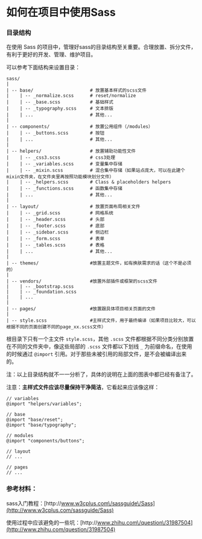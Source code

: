 # 如何在项目中使用Sass

### 目录结构

在使用 Sass 的项目中，管理好sass的目录结构至关重要。合理放置、拆分文件，有利于更好的开发、管理、维护项目。

可以参考下面结构来设置目录：

```
sass/
|
| -- base/                     # 放置基本样式的scss文件
|    | -- _normalize.scss      # reset/normalize
|    | -- _base.scss           # 基础样式
|    | -- _typography.scss     # 文本排版
|    | ...                     # 其他... 
|
| -- components/               # 放置公用组件（/modules）
|    | -- _buttons.scss        # 按钮
|    | ...                     # 其他... 
|
| -- helpers/                  # 放置辅助功能性文件
|    | -- _css3.scss           # css3处理
|    | -- _variables.scss      # 变量集中存储
|    | -- _mixin.scss          # 混合集中存储（如果站点庞大，可以在此建个mixin文件夹，在文件夹里再按照功能模块划分文件）
|    | -- _helpers.scss        # Class & placeholders helpers
|    | -- _functions.scss      # 函数集中存储
|    | ...                     # 其他... 
|
| -- layout/                   # 放置页面布局相关文件
|    | -- _grid.scss           # 网格系统        
|    | -- _header.scss         # 头部
|    | -- _footer.scss         # 底部
|    | -- _sidebar.scss        # 侧边栏
|    | -- _form.scss           # 表单
|    | -- _tables.scss         # 表格
|    | ...                     # 其他... 
|
| -- themes/                   #放置主题文件，如有换肤需求的话（这个不是必须的）
|
| -- vendors/                  #放置外部插件或框架的scss文件
|    | -- _bootstrap.scss
|    | -- _foundation.scss
|    | ...
|
| -- pages/                    #放置跟具体项目相关页面的文件
|
| -- style.scss                #主样式文件，用于最终编译（如果项目比较大，可以根据不同的页面创建不同的page_xx.scss文件）
```

根目录下只有一个主文件 `style.scss`，其他 `.scss` 文件都根据不同分类分别放置在不同的文件夹中，像这些局部的 `.scss` 文件都以下划线 `_` 为前缀命名，在使用的时候通过 `@import` 引用。对于那些未被引用的局部文件，是不会被编译出来的。

注：以上目录结构就不一一分析了，具体的说明在上面的图表中都已经有备注了。

注意：**主样式文件应该尽量保持干净简洁**，它看起来应该像这样：

```
// variables
@import "helpers/variables";

// base
@import "base/reset";
@import "base/typography";

// modules
@import "components/buttons";

// layout
// ...

// pages 
// ...
```



### 参考材料：

sass入门教程：[http:\/\/www.w3cplus.com\/sassguide\/Sass](http://www.w3cplus.com/sassguide/Sass)

使用过程中应该避免的一些坑：[http:\/\/www.zhihu.com\/question\/31987504](http://www.zhihu.com/question/31987504)

